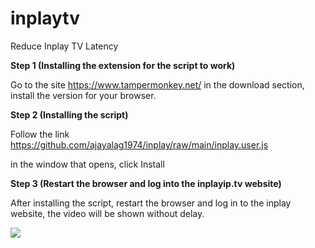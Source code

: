 # inplaytv
Reduce Inplay TV Latency

**Step 1 (Installing the extension for the script to work)**

Go to the site https://www.tampermonkey.net/ in the download section, install the version for your browser.

**Step 2 (Installing the script)**

Follow the link https://github.com/ajayalag1974/inplay/raw/main/inplay.user.js

in the window that opens, click Install

**Step 3 (Restart the browser and log into the inplayip.tv website)**

After installing the script, restart the browser and log in to the inplay website, the video will be shown without delay.

![](https://github.com/devparadigma/inplaytv/blob/main/inplay.gif)
